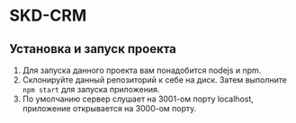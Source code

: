 # SKD-CRM

## Установка и запуск проекта
1. Для запуска данного проекта вам понадобится nodejs и npm.  
2. Склонируйте данный репозиторий к себе на диск. Затем выполните `npm start` для запуска приложения.  
3. По умолчанию сервер слушает на 3001-ом порту localhost, приложение открывается на 3000-ом порту.  
